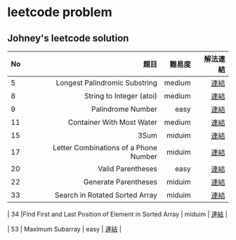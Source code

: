# leetcode problem

## Johney's leetcode solution 

| No   |                                  題目 | 難易度 |                                                                 解法連結 |
| :--- | ------------------------------------: | -----: | -----------------------------------------------------------------------: |
| 5    |         Longest Palindromic Substring | medium |  [連結](https://github.com/johney4415/leetcode/blob/master/leetcode5.py) |
| 8    |              String to Integer (atoi) | medium |  [連結](https://github.com/johney4415/leetcode/blob/master/leetcode8.py) |
| 9    |                     Palindrome Number |   easy |  [連結](https://github.com/johney4415/leetcode/blob/master/leetcode9.py) |
| 11   |             Container With Most Water | medium | [連結](https://github.com/johney4415/leetcode/blob/master/leetcode11.py) |
| 15   |                                  3Sum | miduim | [連結](https://github.com/johney4415/leetcode/blob/master/leetcode15.py) |
| 17   | Letter Combinations of a Phone Number | miduim | [連結](https://github.com/johney4415/leetcode/blob/master/leetcode17.py) |
| 20   |                     Valid Parentheses |   easy | [連結](https://github.com/johney4415/leetcode/blob/master/leetcode20.py) |
| 22   |                     Generate Parentheses |   miduim | [連結](https://github.com/johney4415/leetcode/blob/master/leetcode22.py) |
| 33   |                     Search in Rotated Sorted Array   |   miduim | [連結](https://github.com/johney4415/leetcode/blob/master/leetcode33.py) |

| 34   |Find First and Last Position of Element in Sorted Array   |   miduim | [連結](https://github.com/johney4415/leetcode/blob/master/leetcode34.py) |

| 53   | Maximum Subarray  |   easy | [連結](https://github.com/johney4415/leetcode/blob/master/leetcode53.py) |
